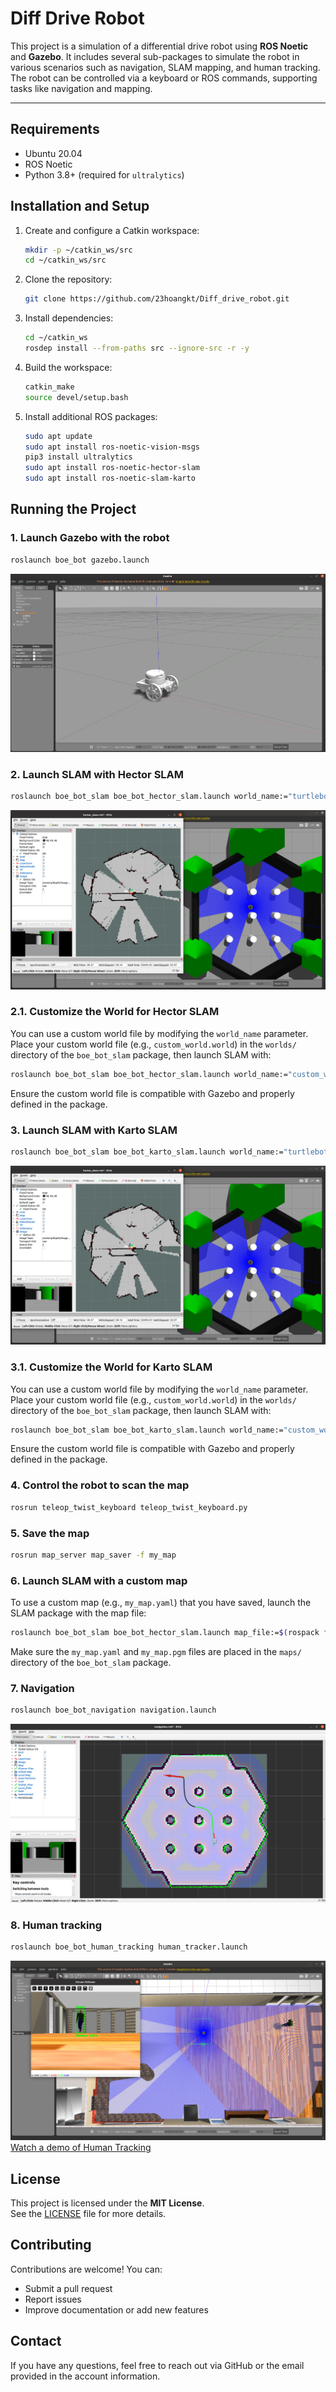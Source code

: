 # Diff Drive Robot

This project is a simulation of a differential drive robot using **ROS Noetic** and **Gazebo**. It includes several sub-packages to simulate the robot in various scenarios such as navigation, SLAM mapping, and human tracking. The robot can be controlled via a keyboard or ROS commands, supporting tasks like navigation and mapping.

---

## Requirements

- Ubuntu 20.04
- ROS Noetic
- Python 3.8+ (required for `ultralytics`)

## Installation and Setup

1. Create and configure a Catkin workspace:
   ```bash
   mkdir -p ~/catkin_ws/src
   cd ~/catkin_ws/src
   ```

2. Clone the repository:
   ```bash
   git clone https://github.com/23hoangkt/Diff_drive_robot.git
   ```

3. Install dependencies:
   ```bash
   cd ~/catkin_ws
   rosdep install --from-paths src --ignore-src -r -y
   ```

4. Build the workspace:
   ```bash
   catkin_make
   source devel/setup.bash
   ```

5. Install additional ROS packages:
   ```bash
   sudo apt update
   sudo apt install ros-noetic-vision-msgs
   pip3 install ultralytics
   sudo apt install ros-noetic-hector-slam
   sudo apt install ros-noetic-slam-karto
   ```

## Running the Project

### 1. Launch Gazebo with the robot

```bash
roslaunch boe_bot gazebo.launch
```

![Gazebo with robot](result/robot.png)

### 2. Launch SLAM with Hector SLAM 

```bash
roslaunch boe_bot_slam boe_bot_hector_slam.launch world_name:="turtlebot3_world.world"
```

![SLAM](result/slam.png)

### 2.1. Customize the World for Hector SLAM

You can use a custom world file by modifying the `world_name` parameter. Place your custom world file (e.g., `custom_world.world`) in the `worlds/` directory of the `boe_bot_slam` package, then launch SLAM with:

```bash
roslaunch boe_bot_slam boe_bot_hector_slam.launch world_name:="custom_world.world"
```

Ensure the custom world file is compatible with Gazebo and properly defined in the package.

### 3. Launch SLAM with Karto SLAM 
```bash
roslaunch boe_bot_slam boe_bot_karto_slam.launch world_name:="turtlebot3_world.world"
```

![SLAM](result/slam.png)

### 3.1. Customize the World for Karto SLAM

You can use a custom world file by modifying the `world_name` parameter. Place your custom world file (e.g., `custom_world.world`) in the `worlds/` directory of the `boe_bot_slam` package, then launch SLAM with:

```bash
roslaunch boe_bot_slam boe_bot_karto_slam.launch world_name:="custom_world.world"
```

Ensure the custom world file is compatible with Gazebo and properly defined in the package.

### 4. Control the robot to scan the map

```bash
rosrun teleop_twist_keyboard teleop_twist_keyboard.py
```

### 5. Save the map

```bash
rosrun map_server map_saver -f my_map
```

### 6. Launch SLAM with a custom map 

To use a custom map (e.g., `my_map.yaml`) that you have saved, launch the SLAM package with the map file:

```bash
roslaunch boe_bot_slam boe_bot_hector_slam.launch map_file:=$(rospack find boe_bot_slam)/maps/my_map.yaml
```

Make sure the `my_map.yaml` and `my_map.pgm` files are placed in the `maps/` directory of the `boe_bot_slam` package.

### 7. Navigation 

```bash
roslaunch boe_bot_navigation navigation.launch
```

![Navigation](result/navigation.png)

### 8. Human tracking 

```bash
roslaunch boe_bot_human_tracking human_tracker.launch
```

![Human tracking](result/human_follow.png)
[Watch a demo of Human Tracking](https://www.youtube.com/watch?v=Mz6MIqqkxY4)
## License

This project is licensed under the **MIT License**.  
See the [LICENSE](LICENSE) file for more details.

## Contributing

Contributions are welcome! You can:

- Submit a pull request
- Report issues
- Improve documentation or add new features

## Contact

If you have any questions, feel free to reach out via GitHub or the email provided in the account information.
